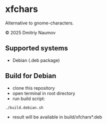 # xfchars

Alternative to gnome-characters.

&copy; 2025 Dmitriy Naumov

## Supported systems

- Debian (.deb package)

## Build for Debian

- clone this repository
- open terminal in root directory
- run build script:
```
./build.debian.sh
```
- result will be available in build/xfchars\*.deb  
